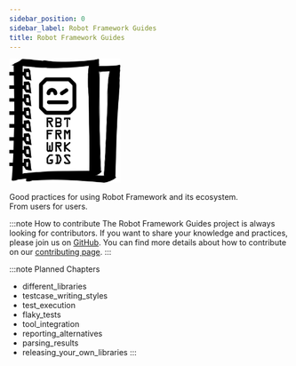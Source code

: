 ```yaml
---
sidebar_position: 0
sidebar_label: Robot Framework Guides
title: Robot Framework Guides
---
```

 
<img src="/img/robotframeworkguides_logo.png" width="200" />


Good practices for using Robot Framework and its ecosystem.  
From users for users.

:::note How to contribute
The Robot Framework Guides project is always looking for contributors.
If you want to share your knowledge and practices, please join us on [GitHub](https://github.com/MarketSquare/robotframeworkguides.readthedocs.io).
You can find more details about how to contribute on our [contributing page](about_us.md).
:::


:::note Planned Chapters
- different_libraries
- testcase_writing_styles
- test_execution
- flaky_tests
- tool_integration
- reporting_alternatives
- parsing_results
- releasing_your_own_libraries
:::

